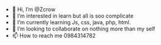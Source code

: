 - 👋 Hi, I’m @Zcrow
- 👀 I’m interested in learn but all is soo complicate
- 🌱 I’m currently learning Js, css, java, php, html.
- 💞️ I’m looking to collaborate on nothing more than my self
- 📫 How to reach me 0984314782

<!---
HWGA
--->
